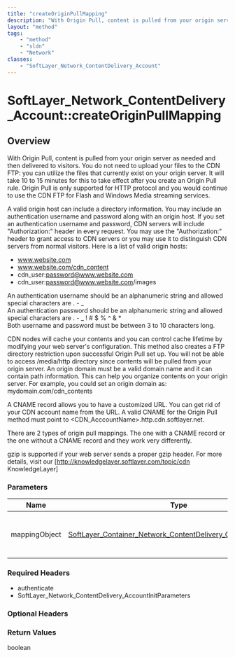 ```yaml
---
title: "createOriginPullMapping"
description: "With Origin Pull, content is pulled from your origin server as needed and then delivered to visitors. You do not need to... "
layout: "method"
tags:
    - "method"
    - "sldn"
    - "Network"
classes:
    - "SoftLayer_Network_ContentDelivery_Account"
---
```

# SoftLayer_Network_ContentDelivery_Account::createOriginPullMapping
## Overview 
With Origin Pull, content is pulled from your origin server as needed and then delivered to visitors. You do not need to upload your files to the CDN FTP: you can utilize the files that currently exist on your origin server. It will take 10 to 15 minutes for this to take effect after you create an Origin Pull rule. Origin Pull is only supported for HTTP protocol and you would continue to use the CDN FTP for Flash and Windows Media streaming services. 

A valid origin host can include a directory information.  You may include an authentication username and password along with an origin host. If you set an authentication username and password, CDN servers will include "Authorization:" header in every request. You may use the "Authorization:" header to grant access to CDN servers or you may use it to distinguish CDN servers from normal visitors. Here is a list of valid origin hosts: 
* www.website.com
* www.website.com/cdn_content
* cdn_user:password@www.website.com
* cdn_user:password@www.website.com/images


An authentication username should be an alphanumeric string and allowed special characters are . - _<br /> An authentication password should be an alphanumeric string and allowed special characters are . - _ ! # $ % ^ & *<br /> Both username and password must be between 3 to 10 characters long. 

CDN nodes will cache your contents and you can control cache lifetime by modifying your web server's configuration. This method also creates a FTP directory restriction upon successful Origin Pull set up. You will not be able to access /media/http directory since contents will be pulled from your origin server. An origin domain must be a valid domain name and it can contain path information. This can help you organize contents on your origin server. For example, you could set an origin domain as: mydomain.com/cdn_contents 

A CNAME record allows you to have a customized URL. You can get rid of your CDN account name from the URL. A valid CNAME for the Origin Pull method must point to <CDN_AcccountName>.http.cdn.softlayer.net. 

There are 2 types of origin pull mappings.  The one with a CNAME record or the one without a CNAME record and they work very differently. 

gzip is supported if your web server sends a proper gzip header. For more details, visit our [http://knowledgelayer.softlayer.com/topic/cdn KnowledgeLayer] 

### Parameters 
|Name | Type | Description |
| --- | --- | --- |
|mappingObject| <a href='/reference/datatypes/SoftLayer_Container_Network_ContentDelivery_OriginPull_Mapping'>SoftLayer_Container_Network_ContentDelivery_OriginPull_Mapping </a>| An origin pull mapping template object|


### Required Headers
* authenticate
* SoftLayer_Network_ContentDelivery_AccountInitParameters

### Optional Headers

### Return Values
boolean

